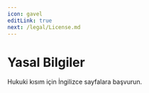 ```yaml
---
icon: gavel
editLink: true
next: /legal/License.md
---
```

# Yasal Bilgiler

Hukuki kısım için İngilizce sayfalara başvurun.
